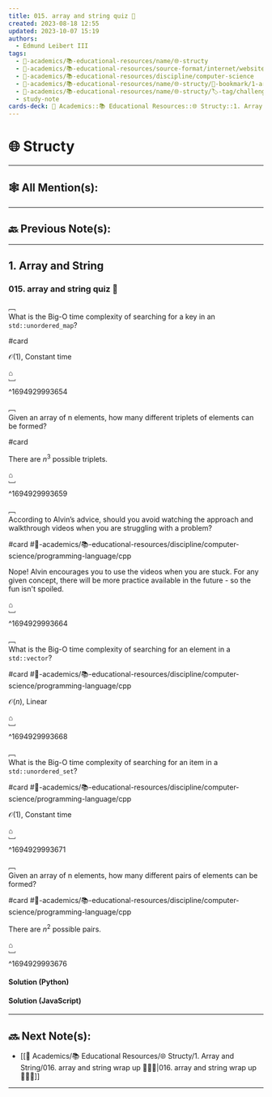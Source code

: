 ```yaml
---
title: 015. array and string quiz 📝
created: 2023-08-18 12:55
updated: 2023-10-07 15:19
authors:
  - Edmund Leibert III
tags:
  - 🔴-academics/📚-educational-resources/name/🌐-structy
  - 🔴-academics/📚-educational-resources/source-format/internet/website
  - 🔴-academics/📚-educational-resources/discipline/computer-science
  - 🔴-academics/📚-educational-resources/name/🌐-structy/🔖-bookmark/1-array-and-string/015-array-and-string-quiz-📝
  - 🔴-academics/📚-educational-resources/name/🌐-structy/🏷️-tag/challenge
  - study-note
cards-deck: 🔴 Academics::📚 Educational Resources::🌐 Structy::1. Array and String::015. array and string quiz 🧑🏽‍💻
---
```


#  🌐 Structy

---

## 🕸️ All Mention(s): 

---

## 🔙 Previous Note(s):

---

## 1. Array and String

### 015. array and string quiz 📝

﹇<br>
What is the Big-O time complexity of searching for a key in an `std::unordered_map`? 

#card  

$\mathcal{O}(1)$, Constant time

⌂
<br>﹈<br>^1694929993654



﹇<br>
Given an array of n elements, how many different triplets of elements can be formed? 

#card  

There are $n^3$ possible triplets.

⌂
<br>﹈<br>^1694929993659



﹇<br>
According to Alvin’s advice, should you avoid watching the approach and walkthrough videos when you are struggling with a problem? 

#card  #🔴-academics/📚-educational-resources/discipline/computer-science/programming-language/cpp

Nope! Alvin encourages you to use the videos when you are stuck. For any given concept, there will be more practice available in the future - so the fun isn't spoiled.

⌂
<br>﹈<br>^1694929993664



﹇<br>
What is the Big-O time complexity of searching for an element in a `std::vector`? 

#card  #🔴-academics/📚-educational-resources/discipline/computer-science/programming-language/cpp

$\mathcal{O}(n)$, Linear

⌂
<br>﹈<br>^1694929993668



﹇<br>
What is the Big-O time complexity of searching for an item in a `std::unordered_set`? 

#card  #🔴-academics/📚-educational-resources/discipline/computer-science/programming-language/cpp

$\mathcal{O}(1)$, Constant time

⌂
<br>﹈<br>^1694929993671



﹇<br>
Given an array of n elements, how many different pairs of elements can be formed? 

#card  #🔴-academics/📚-educational-resources/discipline/computer-science/programming-language/cpp

There are $n^2$ possible pairs.

⌂
<br>﹈<br>^1694929993676



#### Solution (Python)


#### Solution (JavaScript)

---

## 🔜 Next Note(s):
- [[🔴 Academics/📚 Educational Resources/🌐 Structy/1. Array and String/016. array and string wrap up 👨🏻‍🏫|016. array and string wrap up 👨🏻‍🏫]]

---
